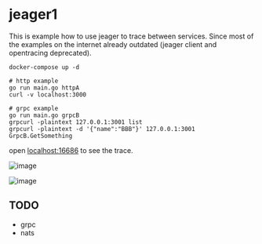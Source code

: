 
# jeager1

This is example how to use jeager to trace between services.
Since most of the examples on the internet already outdated (jeager client and opentracing deprecated).

```shell
docker-compose up -d

# http example
go run main.go httpA
curl -v localhost:3000

# grpc example
go run main.go grpcB
grpcurl -plaintext 127.0.0.1:3001 list
grpcurl -plaintext -d '{"name":"BBB"}' 127.0.0.1:3001 GrpcB.GetSomething 
```

open [localhost:16686](http://localhost:16686) to see the trace.

![image](https://user-images.githubusercontent.com/1061610/193477550-a8e1b58e-1f5f-46c3-bcb9-0f866c05c15f.png)

![image](https://user-images.githubusercontent.com/1061610/193554547-f3f931e9-35ef-481f-8d80-0769175f289e.png)

## TODO

- grpc
- nats
